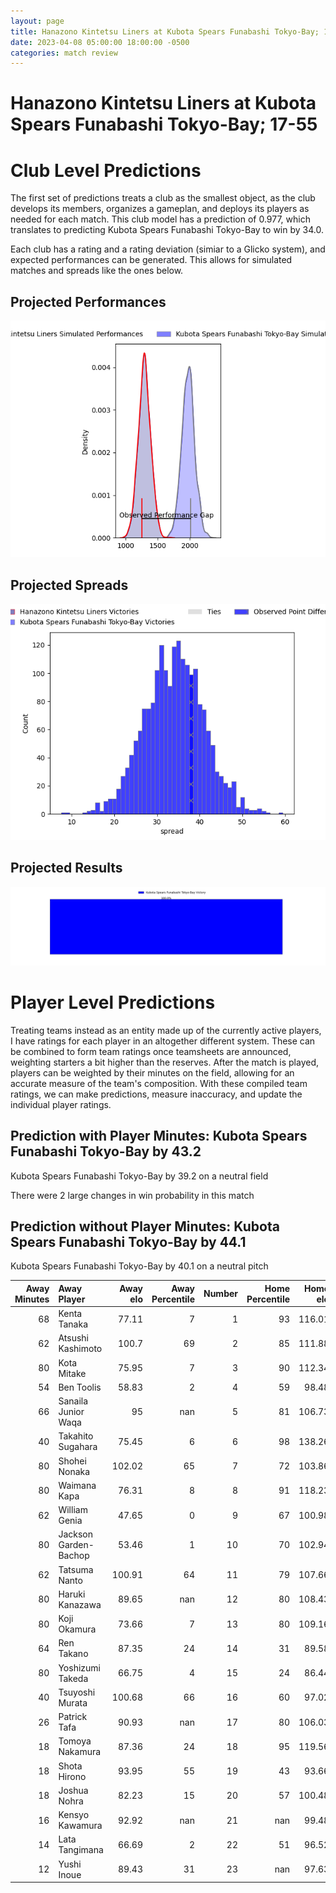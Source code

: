 ```yaml
---  
layout: page  
title: Hanazono Kintetsu Liners at Kubota Spears Funabashi Tokyo-Bay; 17-55  
date: 2023-04-08 05:00:00 18:00:00 -0500  
categories: match review  
---
```

# Hanazono Kintetsu Liners at Kubota Spears Funabashi Tokyo-Bay; 17-55

# Club Level Predictions


The first set of predictions treats a club as the smallest object, as the club develops its members, organizes a gameplan, and deploys its players as needed for each match. This club model has a prediction of 0.977, which translates to predicting Kubota Spears Funabashi Tokyo-Bay to win by 34.0.

Each club has a rating and a rating deviation (simiar to a Glicko system), and expected performances can be generated. This allows for simulated matches and spreads like the ones below.
## Projected Performances


![Projected Performances](plots/performances_2023-04-08-KubotaSpearsFunabashiTokyo-Bay-HanazonoKintetsuLiners.png)
## Projected Spreads


![Projected Spreads](plots/spreads_2023-04-08-KubotaSpearsFunabashiTokyo-Bay-HanazonoKintetsuLiners.png)
## Projected Results


![Projected Results](plots/resultbar_2023-04-08-KubotaSpearsFunabashiTokyo-Bay-HanazonoKintetsuLiners.png)
# Player Level Predictions


Treating teams instead as an entity made up of the currently active players, I have ratings for each player in an altogether different system. These can be combined to form team ratings once teamsheets are announced, weighting starters a bit higher than the reserves. After the match is played, players can be weighted by their minutes on the field, allowing for an accurate measure of the team's composition. With these compiled team ratings, we can make predictions, measure inaccuracy, and update the individual player ratings.
## Prediction with Player Minutes: Kubota Spears Funabashi Tokyo-Bay by 43.2


Kubota Spears Funabashi Tokyo-Bay by 39.2 on a neutral field

There were 2 large changes in win probability in this match
## Prediction without Player Minutes: Kubota Spears Funabashi Tokyo-Bay by 44.1


Kubota Spears Funabashi Tokyo-Bay by 40.1 on a neutral pitch



|   Away Minutes | Away Player           |   Away elo |   Away Percentile |   Number |   Home Percentile |   Home elo | Home Player          |   Home Minutes |
|---------------:|:----------------------|-----------:|------------------:|---------:|------------------:|-----------:|:---------------------|---------------:|
|             68 | Kenta Tanaka          |      77.11 |                 7 |        1 |                93 |     116.01 | Kota Kaishi          |             51 |
|             62 | Atsushi Kashimoto     |     100.7  |                69 |        2 |                85 |     111.88 | Hiraoki Sugimoto     |             51 |
|             80 | Kota Mitake           |      75.95 |                 7 |        3 |                90 |     112.34 | Opeti Helu           |             51 |
|             54 | Ben Toolis            |      58.83 |                 2 |        4 |                59 |      98.48 | Uwe Helu             |             51 |
|             66 | Sanaila Junior Waqa   |      95    |               nan |        5 |                81 |     106.73 | David James Bulbring |             80 |
|             40 | Takahito Sugahara     |      75.45 |                 6 |        6 |                98 |     138.26 | Finau Tupa           |             80 |
|             80 | Shohei Nonaka         |     102.02 |                65 |        7 |                72 |     103.86 | Yuki Aoki            |             64 |
|             80 | Waimana Kapa          |      76.31 |                 8 |        8 |                91 |     118.23 | Takeo Suenaga        |             80 |
|             62 | William Genia         |      47.65 |                 0 |        9 |                67 |     100.98 | Shinobu Fujiwara     |             57 |
|             80 | Jackson Garden-Bachop |      53.46 |                 1 |       10 |                70 |     102.94 | Bernard Foley        |             51 |
|             62 | Tatsuma Nanto         |     100.91 |                64 |       11 |                79 |     107.66 | Haruto Kida          |             80 |
|             80 | Haruki Kanazawa       |      89.65 |               nan |       12 |                80 |     108.43 | Rikus Pretorius      |             80 |
|             80 | Koji Okamura          |      73.66 |                 7 |       13 |                80 |     109.16 | Halatoa Vailea       |             57 |
|             64 | Ren Takano            |      87.35 |                24 |       14 |                31 |      89.58 | Koga Nezuka          |             80 |
|             80 | Yoshizumi Takeda      |      66.75 |                 4 |       15 |                24 |      86.44 | Yuhei Shimada        |             80 |
|             40 | Tsuyoshi Murata       |     100.68 |                66 |       16 |                60 |      97.02 | Yota Kaminori        |             29 |
|             26 | Patrick Tafa          |      90.93 |               nan |       17 |                80 |     106.03 | Schalk Erasmus       |             29 |
|             18 | Tomoya Nakamura       |      87.36 |                24 |       18 |                95 |     119.56 | Kengo Kitagawa       |             29 |
|             18 | Shota Hirono          |      93.95 |                55 |       19 |                43 |      93.66 | Ruan Botha           |             29 |
|             18 | Joshua Nohra          |      82.23 |                15 |       20 |                57 |     100.48 | Atsushi Oshikawa     |             29 |
|             16 | Kensyo Kawamura       |      92.92 |               nan |       21 |               nan |      99.48 | Ippei Okada          |             23 |
|             14 | Lata Tangimana        |      66.69 |                 2 |       22 |                51 |      96.52 | Sione Teaupa         |             23 |
|             12 | Yushi Inoue           |      89.43 |                31 |       23 |               nan |      97.63 | Masaya Tamaki        |             16 |

